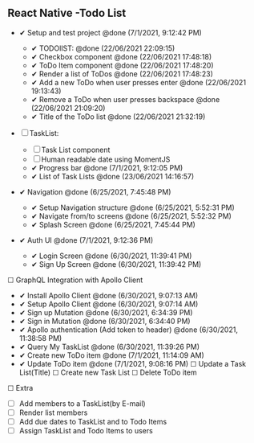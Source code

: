 ## React Native -Todo List

* ✔ Setup and test project @done (7/1/2021, 9:12:42 PM)
  * ✔ TODOlIST: @done (22/06/2021 22:09:15)
  *  ✔ Checkbox component @done (22/06/2021 17:48:18)
  *  ✔ ToDo Item component @done (22/06/2021 17:48:20)
  *  ✔ Render a list of ToDos @done (22/06/2021 17:48:23)
  *  ✔ Add a new ToDo when user presses enter @done (22/06/2021 19:13:43)
  *  ✔ Remove a ToDo when user presses backspace @done (22/06/2021 21:09:20)
  *  ✔ Title of the ToDo list @done (22/06/2021 21:32:19)

* ☐ TaskList:
  *  ☐ Task List component
   *   ☐ Human readable date using MomentJS
    *  ✔ Progress bar @done (7/1/2021, 9:12:05 PM)
   * ✔ List of Task Lists @done (23/06/2021 14:16:57)

* ✔ Navigation @done (6/25/2021, 7:45:48 PM)
     * ✔ Setup Navigation structure @done (6/25/2021, 5:52:31 PM)
     * ✔ Navigate from/to screens @done (6/25/2021, 5:52:32 PM)
     * ✔ Splash Screen @done (6/25/2021, 7:45:44 PM)

* ✔ Auth UI @done (7/1/2021, 9:12:36 PM)
  * ✔ Login Screen @done (6/30/2021, 11:39:41 PM)
  * ✔ Sign Up Screen @done (6/30/2021, 11:39:42 PM)

☐ GraphQL Integration with Apollo Client
  * ✔ Install Apollo Client @done (6/30/2021, 9:07:13 AM)
  * ✔ Setup Apollo Client @done (6/30/2021, 9:07:14 AM)
  * ✔ Sign up Mutation @done (6/30/2021, 6:34:39 PM)
  * ✔ Sign in Mutation @done (6/30/2021, 6:34:40 PM)
  * ✔ Apollo authentication (Add token to header) @done (6/30/2021, 11:38:58 PM)
  * ✔ Query My TaskList @done (6/30/2021, 11:39:26 PM)
  * ✔ Create new ToDo item @done (7/1/2021, 11:14:09 AM)
  * ✔ Update ToDo item @done (7/1/2021, 9:08:16 PM)
  ☐ Update a Task List(Title)
  ☐ Create new Task List
  ☐ Delete ToDo item

 ☐ Extra
 * ☐ Add members to a TaskList(by E-mail)
 * ☐ Render list members
 * ☐ Add due dates to TaskList and to Todo Items
 * ☐ Assign TaskList and Todo Items to users
